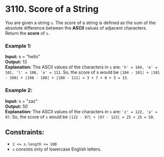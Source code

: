 # 3110. Score of a String

You are given a string `s`. The score of a string is defined as the sum of the absolute difference between the **ASCII** values of adjacent characters.
Return the **score** of `s`.

### Example 1:
**Input:** s = "hello"  
**Output:** 13  
**Explanation:** The ASCII values of the characters in `s` are: `'h' = 104, 'e' = 101, 'l' = 108, 'o' = 111`. So, the score of s would be `|104 - 101| + |101 - 108| + |108 - 108| + |108 - 111| = 3 + 7 + 0 + 3 = 13`.

### Example 2:
**Input:** s = "zaz"  
**Output:** 50  
**Explanation:** The ASCII values of the characters in `s` are: `'z' = 122, 'a' = 97`. So, the score of `s` would be `|122 - 97| + |97 - 122| = 25 + 25 = 50`.

## Constraints:
- `2 <= s.length <= 100`
- `s` consists only of lowercase English letters.